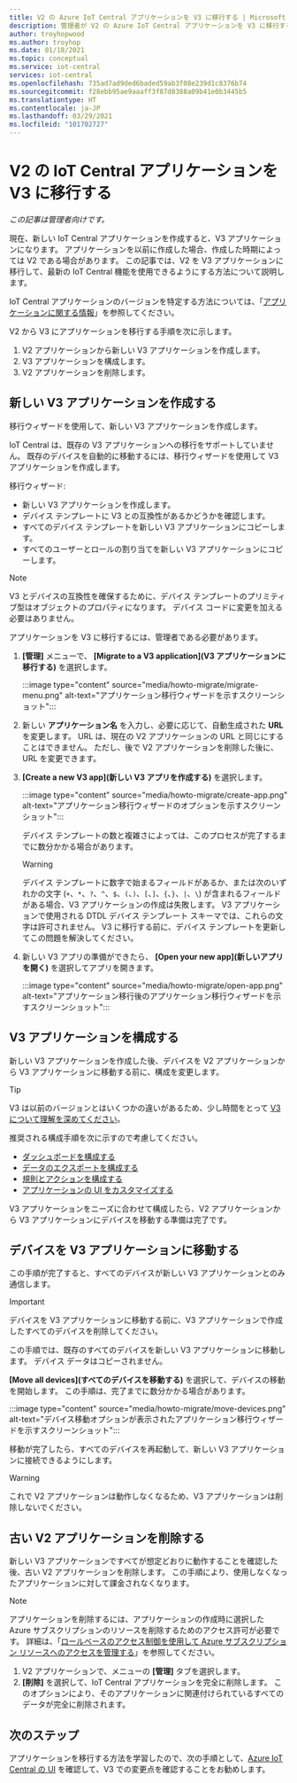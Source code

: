```yaml
---
title: V2 の Azure IoT Central アプリケーションを V3 に移行する | Microsoft Docs
description: 管理者が V2 の Azure IoT Central アプリケーションを V3 に移行する方法について学習します。
author: troyhopwood
ms.author: troyhop
ms.date: 01/18/2021
ms.topic: conceptual
ms.service: iot-central
services: iot-central
ms.openlocfilehash: 735ad7ad9ded6baded59ab3f08e239d1c8376b74
ms.sourcegitcommit: f28ebb95ae9aaaff3f87d8388a09b41e0b3445b5
ms.translationtype: HT
ms.contentlocale: ja-JP
ms.lasthandoff: 03/29/2021
ms.locfileid: "101702727"
---
```

# <a name="migrate-your-v2-iot-central-application-to-v3"></a>V2 の IoT Central アプリケーションを V3 に移行する

*この記事は管理者向けです。*

現在、新しい IoT Central アプリケーションを作成すると、V3 アプリケーションになります。 アプリケーションを以前に作成した場合、作成した時期によっては V2 である場合があります。 この記事では、V2 を V3 アプリケーションに移行して、最新の IoT Central 機能を使用できるようにする方法について説明します。

IoT Central アプリケーションのバージョンを特定する方法については、「[アプリケーションに関する情報](howto-get-app-info.md)」を参照してください。

V2 から V3 にアプリケーションを移行する手順を次に示します。

1. V2 アプリケーションから新しい V3 アプリケーションを作成します。
1. V3 アプリケーションを構成します。
1. V2 アプリケーションを削除します。

## <a name="create-a-new-v3-application"></a>新しい V3 アプリケーションを作成する

移行ウィザードを使用して、新しい V3 アプリケーションを作成します。

IoT Central は、既存の V3 アプリケーションへの移行をサポートしていません。 既存のデバイスを自動的に移動するには、移行ウィザードを使用して V3 アプリケーションを作成します。

移行ウィザード:

- 新しい V3 アプリケーションを作成します。
- デバイス テンプレートに V3 との互換性があるかどうかを確認します。
- すべてのデバイス テンプレートを新しい V3 アプリケーションにコピーします。
- すべてのユーザーとロールの割り当てを新しい V3 アプリケーションにコピーします。

> [!NOTE]
> V3 とデバイスの互換性を確保するために、デバイス テンプレートのプリミティブ型はオブジェクトのプロパティになります。 デバイス コードに変更を加える必要はありません。

アプリケーションを V3 に移行するには、管理者である必要があります。

1. **[管理]** メニューで、 **[Migrate to a V3 application]\(V3 アプリケーションに移行する\)** を選択します。

    :::image type="content" source="media/howto-migrate/migrate-menu.png" alt-text="アプリケーション移行ウィザードを示すスクリーンショット":::

1. 新しい **アプリケーション名** を入力し、必要に応じて、自動生成された **URL** を変更します。 URL は、現在の V2 アプリケーションの URL と同じにすることはできません。 ただし、後で V2 アプリケーションを削除した後に、URL を変更できます。

1. **[Create a new V3 app]\(新しい V3 アプリを作成する\)** を選択します。

    :::image type="content" source="media/howto-migrate/create-app.png" alt-text="アプリケーション移行ウィザードのオプションを示すスクリーンショット":::

    デバイス テンプレートの数と複雑さによっては、このプロセスが完了するまでに数分かかる場合があります。

    > [!Warning]
    > デバイス テンプレートに数字で始まるフィールドがあるか、または次のいずれかの文字 (`+`、`*`、`?`、`^`、`$`、`(`、`)`、`[`、`]`、`{`、`}`、`|`、`\`) が含まれるフィールドがある場合、V3 アプリケーションの作成は失敗します。 V3 アプリケーションで使用される DTDL デバイス テンプレート スキーマでは、これらの文字は許可されません。 V3 に移行する前に、デバイス テンプレートを更新してこの問題を解決してください。

1. 新しい V3 アプリの準備ができたら、 **[Open your new app]\(新しいアプリを開く\)** を選択してアプリを開きます。

    :::image type="content" source="media/howto-migrate/open-app.png" alt-text="アプリケーション移行後のアプリケーション移行ウィザードを示すスクリーンショット":::

## <a name="configure-the-v3-application"></a>V3 アプリケーションを構成する

新しい V3 アプリケーションを作成した後、デバイスを V2 アプリケーションから V3 アプリケーションに移動する前に、構成を変更します。

> [!TIP]
> V3 は以前のバージョンとはいくつかの違いがあるため、少し時間をとって [V3 について理解を深めてください](overview-iot-central-tour.md#navigate-your-application)。

推奨される構成手順を次に示すので考慮してください。

- [ダッシュボードを構成する](howto-add-tiles-to-your-dashboard.md)
- [データのエクスポートを構成する](howto-export-data.md)
- [規則とアクションを構成する](quick-configure-rules.md)
- [アプリケーションの UI をカスタマイズする](howto-customize-ui.md)

V3 アプリケーションをニーズに合わせて構成したら、V2 アプリケーションから V3 アプリケーションにデバイスを移動する準備は完了です。

## <a name="move-your-devices-to-the-v3-application"></a>デバイスを V3 アプリケーションに移動する

この手順が完了すると、すべてのデバイスが新しい V3 アプリケーションとのみ通信します。

> [!IMPORTANT]
> デバイスを V3 アプリケーションに移動する前に、V3 アプリケーションで作成したすべてのデバイスを削除してください。

この手順では、既存のすべてのデバイスを新しい V3 アプリケーションに移動します。 デバイス データはコピーされません。

**[Move all devices]\(すべてのデバイスを移動する\)** を選択して、デバイスの移動を開始します。 この手順は、完了までに数分かかる場合があります。

:::image type="content" source="media/howto-migrate/move-devices.png" alt-text="デバイス移動オプションが表示されたアプリケーション移行ウィザードを示すスクリーンショット":::

移動が完了したら、すべてのデバイスを再起動して、新しい V3 アプリケーションに接続できるようにします。

> [!WARNING]
> これで V2 アプリケーションは動作しなくなるため、V3 アプリケーションは削除しないでください。

## <a name="delete-your-old-v2-application"></a>古い V2 アプリケーションを削除する

新しい V3 アプリケーションですべてが想定どおりに動作することを確認した後、古い V2 アプリケーションを削除します。 この手順により、使用しなくなったアプリケーションに対して課金されなくなります。

> [!Note]
> アプリケーションを削除するには、アプリケーションの作成時に選択した Azure サブスクリプションのリソースを削除するためのアクセス許可が必要です。 詳細は、「[ロールベースのアクセス制御を使用して Azure サブスクリプション リソースへのアクセスを管理する](../../role-based-access-control/role-assignments-portal.md)」を参照してください。

1. V2 アプリケーションで、メニューの **[管理]** タブを選択します。
2. **[削除]** を選択して、IoT Central アプリケーションを完全に削除します。 このオプションにより、そのアプリケーションに関連付けられているすべてのデータが完全に削除されます。

## <a name="next-steps"></a>次のステップ

アプリケーションを移行する方法を学習したので、次の手順として、[Azure IoT Central の UI](overview-iot-central-tour.md) を確認して、V3 での変更点を確認することをお勧めします。